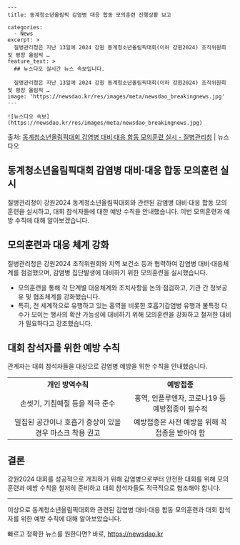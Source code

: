     ---
    title: 동계청소년올림픽 감염병 대응 합동 모의훈련 진행상황 보고

    categories:
      - News
    excerpt: >
      질병관리청은 지난 13일에 2024 강원 동계청소년올림픽대회(이하 강원2024) 조직위원회 및 평창 올림픽 …
    feature_text: >
      ## 뉴스다오 실시간 뉴스 속보입니다.
    
      질병관리청은 지난 13일에 2024 강원 동계청소년올림픽대회(이하 강원2024) 조직위원회 및 평창 올림픽 …
    image: 'https://newsdao.kr/res/images/meta/newsdao_breakingnews.jpg'
    ---
    
    ![뉴스다오 속보](https://newsdao.kr/res/images/meta/newsdao_breakingnews.jpg)

<p>출처: <a href="https://newsdao.kr/2795" rel="dofollow">동계청소년올림픽대회 감염병 대비·대응 합동 모의훈련 실시 - 질병관리청</a> | 뉴스다오</p>

<h2>동계청소년올림픽대회 감염병 대비·대응 합동 모의훈련 실시</h2>
<p data-ke-size="size16">질병관리청이 강원2024 동계청소년올림픽대회와 관련된 감염병 대비·대응 합동 모의훈련을 실시하고, 대회 참석자들에 대한 예방 수칙을 안내했습니다. 이번 모의훈련과 예방 수칙에 대해 알아보겠습니다.</p>

<h2>모의훈련과 대응 체계 강화</h2>
<p data-ke-size="size16">질병관리청은 강원2024 조직위원회와 지역 보건소 등과 협력하여 감염병 대비·대응체계를 점검했으며, 감염병 집단발생에 대비하기 위한 모의훈련을 실시했습니다.</p>
<ul>
    <li>모의훈련을 통해 각 단계별 대응체계와 조치사항을 논의·점검하고, 기관 간 정보공유 및 협조체계를 강화했습니다.</li>
    <li>특히, 전 세계적으로 유행하고 있는 홍역을 비롯한 호흡기감염병 유행과 불특정 다수가 모이는 행사의 확산 가능성에 대비하기 위해 모의훈련을 강화하고 철저한 대비가 필요하다고 강조했습니다.</li>
</ul>

<h2>대회 참석자를 위한 예방 수칙</h2>
<p data-ke-size="size16">관계자는 대회 참석자들을 대상으로 감염병 예방을 위한 수칙을 안내했습니다.</p>
<table>
    <tr>
        <td style="text-align: center; height: 17px;"><b>개인 방역수칙</b></td>
        <td style="text-align: center; height: 17px;"><b>예방접종</b></td>
    </tr>
    <tr>
        <td style="text-align: center;">손씻기, 기침예절 등을 적극 준수</td>
        <td style="text-align: center;">홍역, 인플루엔자, 코로나19 등 예방접종이 필수적</td>
    </tr>
    <tr>
        <td style="text-align: center;">밀집된 공간이나 호흡기 증상이 있을 경우 마스크 착용 권고</td>
        <td style="text-align: center;">예방접종은 사전 예방을 위해 꼭 접종을 받아야 함</td>
    </tr>
</table>

<h2>결론</h2>
<p data-ke-size="size16">강원2024 대회를 성공적으로 개최하기 위해 감염병으로부터 안전한 대회를 위해 모의훈련과 예방 수칙을 철저히 준비하고 대회 참석자들도 적극적으로 협조해야 합니다.</p>
<hr>

<p data-ke-size="size16">이상으로 동계청소년올림픽대회와 관련된 감염병 대비·대응 합동 모의훈련과 대회 참석자를 위한 예방 수칙에 대해 알아보았습니다.</p> 

빠르고 정확한 뉴스를 원한다면? 바로, <a href="https://newsdao.kr" rel="dofollow">https://newsdao.kr</a>


    
